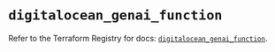 # `digitalocean_genai_function`

Refer to the Terraform Registry for docs: [`digitalocean_genai_function`](https://registry.terraform.io/providers/digitalocean/digitalocean/2.64.0/docs/resources/genai_function).
